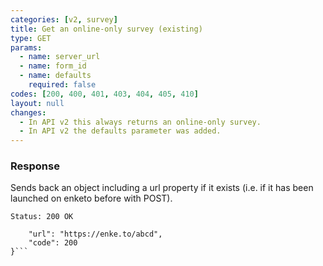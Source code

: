 ```yaml
---
categories: [v2, survey]
title: Get an online-only survey (existing)
type: GET
params: 
  - name: server_url 
  - name: form_id
  - name: defaults
    required: false
codes: [200, 400, 401, 403, 404, 405, 410]
layout: null
changes:
  - In API v2 this always returns an online-only survey.
  - In API v2 the defaults parameter was added.
---
```


### Response

Sends back an object including a url property if it exists (i.e. if it has been launched on enketo before with POST).

```Status: 200 OK```
```{
    "url": "https://enke.to/abcd",
    "code": 200
}```
